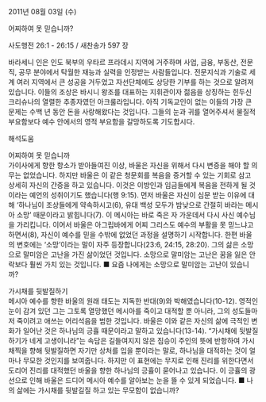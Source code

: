 2011년 08월 03일 (수)

어찌하여 못 믿습니까?



사도행전 26:1 - 26:15 / 새찬송가 597 장


바라세니 인은 인도 북부의 우타르 프라데시 지역에 거주하며 사업, 금융, 부동산, 전문직, 공무 분야에서 탁월한 재능과 실력을 인정받는 사람들입니다. 전문지식과 기술로 세계 여러 지역에서 큰 성공을 거두었고 자선단체에도 상당한 기부를 하는 것으로 알려져 있습니다. 이들의 조상은 바시니 왕조를 대표하는 지휘관이자 젊음을 상징하는 힌두신 크리슈나의 열렬한 추종자였던 아크룰라입니다. 아직 기독교인이 없는 이들의 가장 큰 문제는 수백 년 동안 돈을 사랑해왔다는 것입니다. 그들의 눈과 귀를 열어주셔서 물질적 부요함보다 예수 안에서의 영적 부요함을 갈망하도록 기도합시다.

해석도움





어찌하여 못 믿습니까  
가이사에게 향한 항소가 받아들여진 이상, 바울은 자신을 위해서 다시 변증을 해야 할 의무는 없었습니다. 하지만 바울은 이 같은 청문회를 복음을 증거할 수 있는 기회로 삼고 상세히 자신의 간증을 하고 있습니다. 이것은 이방인과 임금들에게 복음을 전하게 될 것이라는 예언의 성취이기도 했습니다(행 9:15). 먼저 바울은 자신이 심문 받는 이유에 대해 ‘하나님이 조상들에게 약속하시고(6), 유대 백성 모두가 밤낮으로 간절히 바라는 메시아 소망’ 때문이라고 밝힙니다(7). 이 메시아는 바로 죽은 자 가운데서 다시 사신 예수님을 가리킵니다. 이어서 바울은 아그립바에게 어찌 그리스도 예수의 부활을 못 믿느냐고 하면서(8), 자신이 예수를 믿을 수밖에 없었던 과정을 설명하기 시작합니다. 한편 바울의 변호에는 ‘소망’이라는 말이 자주 등장합니다(23:6, 24:15, 28:20). 그의 삶은 소망으로 말미암은 고난을 가진 삶이었던 것입니다. 소망으로 말미암는 고난은 꿈을 잃은 안락보다 훨씬 가치 있는 것입니다. 
■ 요즘 나에게는 소망으로 말미암는 고난이 있습니까?  

가시채를 뒷발질하기  
메시아 예수를 향한 바울의 원래 태도는 지독한 반대(9)와 박해였습니다(10-12). 영적인 눈이 감겨 있던 그는 그토록 열망했던 메시아를 죽이고 대적할 뿐 아니라, 그의 성도들마저 죽이려고 애쓰는 어리석음을 범한 것입니다. 바울은 이와 같은 자신의 삶에 극적인 변화가 일어난 것은 하나님의 긍휼 때문이라고 말하고 있습니다(13-14). “가시채에 뒷발질하기가 네게 고생이니라”는 속담은 길들여지지 않은 짐승이 주인의 뜻에 반항하여 가시채찍을 향해 뒷발질하면 자기만 상처를 입을 뿐이라는 말로, 하나님을 대적하는 것이 얼마나 무모한 것인지를 보여줍니다. 하지만 이 표현에는 무지로 인해 진리를 위한다면서 도리어 진리를 대적했던 바울을 향한 하나님의 긍휼이 묻어나고 있습니다. 이 긍휼의 광선으로 인해 바울은 드디어 메시아 예수를 알아보는 눈을 뜰 수 있게 되었습니다. 
■ 나의 삶에는 가시채를 뒷발길질 하고 있는 무모함이 없습니까?
